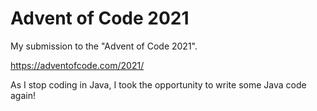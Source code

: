 # Advent of Code 2021

My submission to the "Advent of Code 2021".

https://adventofcode.com/2021/

As I stop coding in Java, I took the opportunity to write some Java code again!
